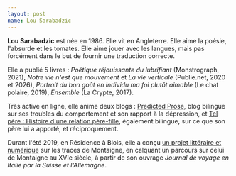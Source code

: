 ```yaml
---
layout: post
name: Lou Sarabadzic
---
```

**Lou Sarabadzic** est née en 1986. Elle vit en Angleterre. Elle aime la poésie, l'absurde et les tomates. Elle aime jouer avec les langues, mais pas forcément dans le but de fournir une traduction correcte.

Elle a publié 5 livres : *Poétique réjouissante du lubrifiant* (Monstrograph, 2021), *Notre vie n'est que mouvement* et *La vie verticale* (Publie.net, 2020 et 2026), *Portrait du bon goût en individu ma foi plutôt aimable* (Le chat polaire, 2019), *Ensemble* (La Crypte, 2017).

Très active en ligne, elle anime deux blogs : [Predicted Prose](https://predictedprose.com/), blog bilingue sur ses troubles du comportement et son rapport à la dépression, et [Tel père : Histoire d'une relation père-fille](https://telpere.com/), également bilingue, sur ce que son père lui a apporté, et réciproquement.

Durant l'été 2019, en Résidence à Blois, elle a conçu [un projet littéraire et numérique](https://www.polarsteps.com/Montaigneoulitalie/1425813-montaigne-ou-l-italie) sur les traces de Montaigne, en calquant un parcours sur celui de Montaigne au XVIe siècle, à partir de son ouvrage *Journal de voyage en Italie par la Suisse et l'Allemagne*.